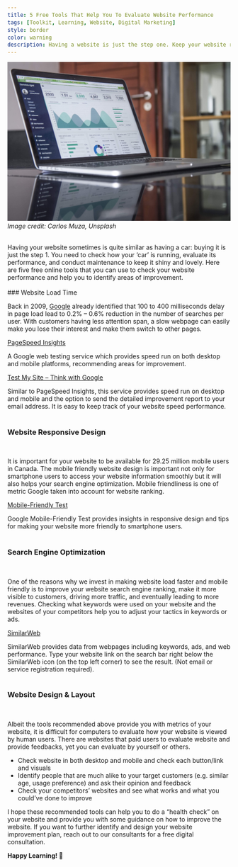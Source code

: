 ```yaml
---
title: 5 Free Tools That Help You To Evaluate Website Performance
tags: [Toolkit, Learning, Website, Digital Marketing]
style: border
color: warning
description: Having a website is just the step one. Keep your website running and optimizing it is your long-term play. Check out 5 free online tools that help you to measure and evaluate website performance.
---
```

![Website Performance](/images/do_more.jpg) 
_Image credit: Carlos Muza, Unsplash_

<br/>
Having your website sometimes is quite similar as having a car: buying it is just the step 1. You need to check how your ‘car’ is running, evaluate its performance, and conduct maintenance to keep it shiny and lovely. Here are five free online tools that you can use to check your website performance and help you to identify areas of improvement.
<br/>
<br/>
### Website Load Time
<br/>

Back in 2009, [Google](https://ai.googleblog.com/2009/06/speed-matters.html) already identified that 100 to 400 milliseconds delay in page load lead to 0.2% – 0.6% reduction in the number of searches per user. With customers having less attention span, a slow webpage can easily make you lose their interest and make them switch to other pages.

[PageSpeed Insights](https://developers.google.com/speed/pagespeed/insights/)

A Google web testing service which provides speed run on both desktop and mobile platforms, recommending areas for improvement.

[Test My Site – Think with Google](https://www.thinkwithgoogle.com/feature/testmysite/)

Similar to PageSpeed Insights, this service provides speed run on desktop and mobile and the option to send the detailed improvement report to your email address. It is easy to keep track of your website speed performance.
<br/>
<br/>
### Website Responsive Design
<br/>

It is important for your website to be available for 29.25 million mobile users in Canada. The mobile friendly website design is important not only for smartphone users to access your website information smoothly but it will also helps your search engine optimization. Mobile friendliness is one of metric Google taken into account for website ranking.

[Mobile-Friendly Test](https://search.google.com/test/mobile-friendly?utm_source=mft&utm_medium=redirect&utm_campaign=mft-redirect)

Google Mobile-Friendly Test provides insights in responsive design and tips for making your website more friendly to smartphone users.
<br/>
<br/>
### Search Engine Optimization
<br/>

One of the reasons why we invest in making website load faster and mobile friendly is to improve your website search engine ranking, make it more visible to customers, driving more traffic, and eventually leading to more revenues. Checking what keywords were used on your website and the websites of your competitors help you to adjust your tactics in keywords or ads.

[SimilarWeb](https://www.similarweb.com/)

SimilarWeb provides data from webpages including keywords, ads, and web performance. Type your website link on the search bar right below the SimilarWeb icon (on the top left corner) to see the result. (Not email or service registration required).
<br/>
<br/>
### Website Design & Layout
<br/>

Albeit the tools recommended above provide you with metrics of your website, it is difficult for computers to evaluate how your website is viewed by human users. There are websites that paid users to evaluate website and provide feedbacks, yet you can evaluate by yourself or others.

+ Check website in both desktop and mobile and check each button/link and visuals
+ Identify people that are much alike to your target customers (e.g. similar age, usage preference) and ask their opinion and feedback
+ Check your competitors’ websites and see what works and what you could’ve done to improve

I hope these recommended tools can help you to do a “health check” on your website and provide you with some guidance on how to improve the website. If you want to further identify and design your website improvement plan, reach out to our consultants for a free digital consultation.

**Happy Learning! :watermelon:**
<br/>
<br/>